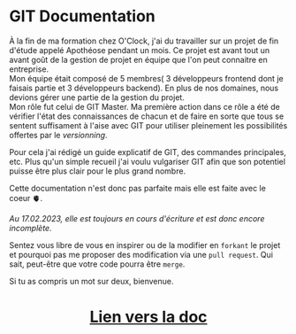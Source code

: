 # GIT Documentation

À la fin de ma formation chez O'Clock, j'ai du travailler sur un projet de fin d'étude appelé Apothéose pendant un mois. Ce projet est avant tout un avant goût de la gestion de projet en équipe que l'on peut connaitre en entreprise.  
Mon équipe était composé de 5 membres( 3 développeurs frontend dont je faisais partie et 3 développeurs backend). En plus de nos domaines, nous devions gérer une partie de la gestion du projet.  
Mon rôle fut celui de GIT Master. Ma première action dans ce rôle a été de vérifier l'état des connaissances de chacun et de faire en sorte que tous se sentent suffisament à l'aise avec GIT pour utiliser pleinement les possibilités offertes par le *versionning*.

Pour cela j'ai rédigé un guide explicatif de GIT, des commandes principales, etc. Plus qu'un simple recueil j'ai voulu vulgariser GIT afin que son potentiel puisse être plus clair pour le plus grand nombre.

Cette documentation n'est donc pas parfaite mais elle est faite avec le coeur 🫀.

*Au 17.02.2023, elle est toujours en cours d'écriture et est donc encore incomplète.*

Sentez vous libre de vous en inspirer ou de la modifier en `forkant` le projet et pourquoi pas me proposer des modification via une `pull request`. Qui sait, peut-être que votre code pourra être `merge`.

Si tu as compris un mot sur deux, bienvenue.

<h1 align="center"><a href="git_documentation.md">Lien vers la doc</a></h1>
